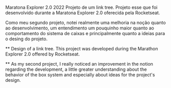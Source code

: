 Maratona Explorer 2.0 2022
Projeto de um link tree. Projeto esse que foi desenvolvido durante a Maratona Explorer 2.0 oferecida pela Rocketseat.

Como meu segundo projeto, notei realmente uma melhoria na noção quanto ao desenvolvimento, um entendimento um pouquinho maior quanto ao comportamento do sistema de caixas e principalmente quanto a ideias para o desing do projeto.

** Design of a link tree. This project was developed during the Marathon Explorer 2.0 offered by Rocketseat.

** As my second project, I really noticed an improvement in the notion regarding the development, a little greater understanding about the behavior of the box system and especially about ideas for the project's design.
